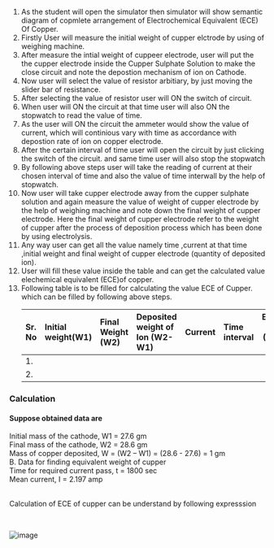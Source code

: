 <ol> 
  <li> As the student will open the simulator then simulator will show semantic diagram of copmlete arrangement of Electrochemical Equivalent (ECE) Of Copper.<br> </li>
<li> Firstly User will measure the  initial weight of cupper elctrode by using of weighing machine. <br></li>
<li> After measure the intial weight of cuppeer electrode, user will put the the cupper electrode inside the Cupper Sulphate Solution to make the close circuit and note the depostion mechanism of ion on Cathode. <br></li>
  <li> Now user will select the value of resistor arbitiary, by just moving the slider bar of resistance. <br></li>
  <li> After selecting the value of resistor user will ON the switch of circuit. <br></li>
  <li> When user will ON the circuit at that time user will also ON the stopwatch to read the value of time. <br></li>
  <li> As the user will ON the circuit the ammeter would show the value of current, which will continious vary with time as accordance with depostion rate of ion on copper electrode. <br></li>
  <li> After the certain interval of time user will open the circuit by just clicking the switch of the circuit. and same time user will also stop the stopwatch  <br></li>
  <li> By following above steps user will take the reading of current at their chosen interval of time and also the value of time interwall by the help of stopwatch. <br></li>
  <li> Now user will take cupper electrode away from the cupper sulphate solution and again measure the value of weight of cupper electrode by the help of weighing machine and note down the final weight of cupper electrode. Here the final weight of cupper electrode refer to the weight of cupper after the process of deposition process which has been done by using electrolysis. <br></li>
  <li> Any way user can get all the value namely time ,current at that time ,initial weight and final weight of cupper electrode (quantity of deposited ion).<br></li>
  <li> User will fill these value inside the table and can get the calculated value elechemical equivalent (ECE)of copper.<br></li>
  <li> Following table is to be filled for calculating the value ECE of Cupper. which can be filled by following above steps. <br></li>
  
  Sr. No |	Initial weight(W1)	| Final Weight (W2)  | Deposited weight of Ion (W2-W1) | Current  | Time interval | Electrochemical Equivalent (ECE)of Cupper (Z)
:--|:--|:-- |:-- |:-- |:--  |:-:
1.|   <br>  |   <br>  | <br> 
2.|   <br>  |   <br>  | <br> 
</ol>
<h3> Calculation </h3>


<h4> Suppose obtained data are </h4> 
Initial mass of the cathode, W1 = 27.6 gm<br>
Final mass of the cathode, W2 = 28.6 gm<br>
Mass of copper deposited, W = (W2 – W1) = (28.6 - 27.6) = 1 gm<br>
B. Data for finding equivalent weight of cupper<br>
Time for required current pass, t = 1800 sec<br>
Mean current, I = 2.197 amp<br><br>
<p> Calculation of ECE of cupper can be understand by following expresssion </p> </br>

![image](https://user-images.githubusercontent.com/72906969/217495721-4c7e0522-687c-4a09-a997-970c37704b8b.png)




